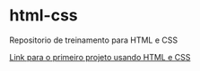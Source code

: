 # html-css
 Repositorio de treinamento para HTML e CSS

<a href="MAIN-TEST/index.html" target= "_blank">Link para o primeiro projeto usando HTML e CSS</a>